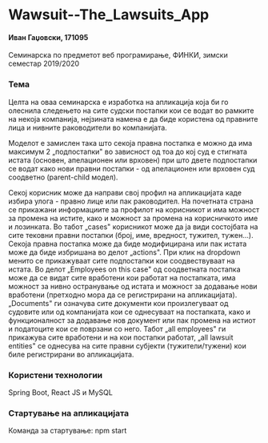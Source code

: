 # Wawsuit--The_Lawsuits_App
#### Иван Гаџовски, 171095
Семинарска по предметот веб програмирање, ФИНКИ, зимски семестар 2019/2020


### Тема
Целта на оваа семинарска е изработка на апликација која би го олеснила следењето на сите судски постапки кои се водат во рамките на 
некоја компанија, нејзината намена е да биде користена од правните лица и нивните раководители во компанијата. 

Моделот е замислен така што секоја правна постапка е можно да има максимум 2 „подпостапки" во зависност од тоа до кој суд е стигната 
истата (основен, апелационен или врховен) при што двете подпостапки се водат како нови правни постапки - од апелационен или врховен суд 
соодветно (parent-child модел).

Секој корисник може да направи свој профил на апликацијата каде избира улога - правно лице или пак раководител. На почетната страна се
прикажани информациите за профилот на корисникот и има можност за промена на истите, како и можност за промена на корисничкото име и
лозинката.
Во табот „cases" корисникот може да ја види состојбата на сите тековни правни постапки (број, име, вредност, тужител, тужен...).
Секоја правна постапка може да биде модифицирана или пак истата може да биде избришана во делот „actions". При клик на dropdown менито
се прикажуваат сите подпостапки кои соодвествуваат на истата.
Во делот „Employees on this case" од соодветната постапка може да се видат сите вработени кои работат на постапката, има можност за нивно 
остранување од истата и можност за додавање нови вработени (претходно мора да се регистрирани на апликацијата). „Documents" ги означува
сите документи кои произлегуваат од судовите или од компанијата кои се однесуваат на постапката, како и функционалност за додавање нов
документ или пак промена на истиот и податоците кои се поврзани со него. 
Табот „all employees" ги прикажува сите вработени и на кои постапки работат, „all lawsuit entities" се однесува на сите правни субјекти
(тужители/тужени) кои биле регистрирани во апликацијата.

### Користени технологии
Spring Boot, React JS и MySQL

### Стартување на апликацијата
Команда за стартување: npm start
